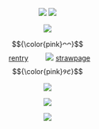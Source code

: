 <p align="center"
  
![](https://64.media.tumblr.com/c88ca89a44fae286e0a756bf5f9b69e3/8b5e717c4b380cb5-54/s1280x1920/701d591fb513ff3b6fac73eb8afcd8ee74aa3396.pnj)
  ![](https://komarev.com/ghpvc/?username=your-github-username&color=FFD1DC&label=hi!&abbreviated=true)
<p align="center"
  
  
  
 ![](https://files.catbox.moe/qf9cxr.png) 
 <p align="center"
   
$${\color{pink}ᴖᴖ‎}$$‎ ‎ ‎ ‎ ‎ [rentry](https://rentry.co/mysticbell)‎‎ ‎ ‎  ‎‎ ‎‎ ‎ ‎‎ ‎ ‎   ![](https://file.garden/ZYrDFz02dgP5Z-Py/Untitled120_20240102120911.png)‎ ‎    ‎ ‎ ‎ [strawpage](https://spireofdeciet.straw.page/)‎ ‎ ‎ ‎ $${\color{pink}𑄽𑄺}$$
<p align="center"
  
 ![](https://files.catbox.moe/3w6ju0.gif)  

<p align="center"
  ‎
  
  ![](https://64.media.tumblr.com/5c4bd741b972bfde01db68b74d36ba5b/8b5e717c4b380cb5-6d/s640x960/2835259111c440b55ea8975b8db74c7cbd4ae516.pnj)
  <p align="center"
    
  ![](https://64.media.tumblr.com/eca199d8b23b4baf5e5676ea2d902be9/8b5e717c4b380cb5-64/s1280x1920/f3a8a7a18466f3f45984f4daa851cdaaeb711b5a.pnj)
